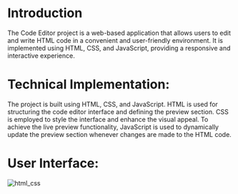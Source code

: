 # Introduction
The Code Editor project is a web-based application that allows users to edit and write HTML code in a convenient and user-friendly environment. It is implemented using HTML, CSS, and JavaScript, providing a responsive and interactive experience.

# Technical Implementation:
The project is built using HTML, CSS, and JavaScript. HTML is used for structuring the code editor interface and defining the preview section. CSS is employed to style the interface and enhance the visual appeal. 
To achieve the live preview functionality, JavaScript is used to dynamically update the preview section whenever changes are made to the HTML code.
# User Interface:
![html_css](https://github.com/Sandy177000/Code-Editor/assets/112424645/5d040746-3ef5-4fd0-bd49-1ce73ed375eb)
